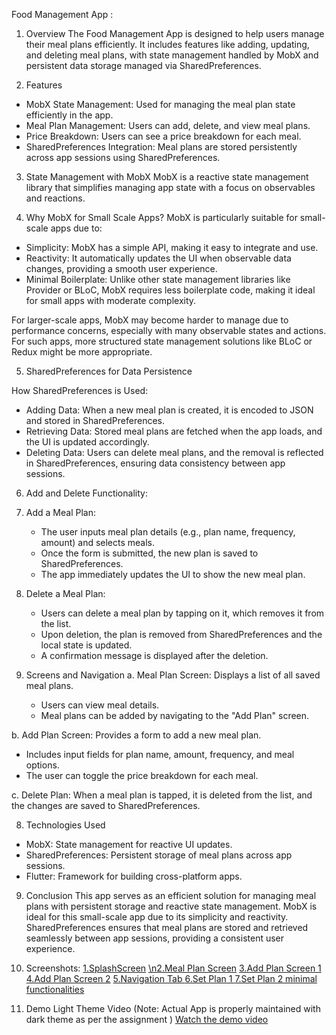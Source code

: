 
Food Management App : 

1. Overview
The Food Management App is designed to help users manage their meal plans efficiently. It includes features like adding, updating, and deleting meal plans, with state management handled by MobX and persistent data storage managed via SharedPreferences. 

2. Features
- MobX State Management: Used for managing the meal plan state efficiently in the app.
- Meal Plan Management: Users can add, delete, and view meal plans.
- Price Breakdown: Users can see a price breakdown for each meal.
- SharedPreferences Integration: Meal plans are stored persistently across app sessions using SharedPreferences.


3. State Management with MobX
MobX is a reactive state management library that simplifies managing app state with a focus on observables and reactions.

4. Why MobX for Small Scale Apps?
MobX is particularly suitable for small-scale apps due to:
- Simplicity: MobX has a simple API, making it easy to integrate and use.
- Reactivity: It automatically updates the UI when observable data changes, providing a smooth user experience.
- Minimal Boilerplate: Unlike other state management libraries like Provider or BLoC, MobX requires less boilerplate code, making it ideal for small apps with moderate complexity.

For larger-scale apps, MobX may become harder to manage due to performance concerns, especially with many observable states and actions. For such apps, more structured state management solutions like BLoC or Redux might be more appropriate.


5. SharedPreferences for Data Persistence

How SharedPreferences is Used:
- Adding Data: When a new meal plan is created, it is encoded to JSON and stored in SharedPreferences.
- Retrieving Data: Stored meal plans are fetched when the app loads, and the UI is updated accordingly.
- Deleting Data: Users can delete meal plans, and the removal is reflected in SharedPreferences, ensuring data consistency between app sessions.

6. Add and Delete Functionality:
1. Add a Meal Plan: 
   - The user inputs meal plan details (e.g., plan name, frequency, amount) and selects meals.
   - Once the form is submitted, the new plan is saved to SharedPreferences.
   - The app immediately updates the UI to show the new meal plan.

2. Delete a Meal Plan:
   - Users can delete a meal plan by tapping on it, which removes it from the list.
   - Upon deletion, the plan is removed from SharedPreferences and the local state is updated.
   - A confirmation message is displayed after the deletion.


7. Screens and Navigation
a. Meal Plan Screen: Displays a list of all saved meal plans.
   - Users can view meal details.
   - Meal plans can be added by navigating to the "Add Plan" screen.

b. Add Plan Screen: Provides a form to add a new meal plan.
   - Includes input fields for plan name, amount, frequency, and meal options.
   - The user can toggle the price breakdown for each meal.

c. Delete Plan: When a meal plan is tapped, it is deleted from the list, and the changes are saved to SharedPreferences.

8. Technologies Used
- MobX: State management for reactive UI updates.
- SharedPreferences: Persistent storage of meal plans across app sessions.
- Flutter: Framework for building cross-platform apps.


9. Conclusion
This app serves as an efficient solution for managing meal plans with persistent storage and reactive state management. MobX is ideal for this small-scale app due to its simplicity and reactivity. SharedPreferences ensures that meal plans are stored and retrieved seamlessly between app sessions, providing a consistent user experience.

10. Screenshots:
[1.SplashScreen](https://github.com/Unyc1124/foodm/blob/main/assets/image%201.jpg)
[\n2.Meal Plan Screen](https://github.com/Unyc1124/foodm/blob/main/assets/image%202.jpg)
[3.Add Plan Screen 1](https://github.com/Unyc1124/foodm/blob/main/assets/image%203.jpg)
[4.Add Plan Screen 2](https://github.com/Unyc1124/foodm/blob/main/assets/image%204.jpg)
[5.Navigation Tab ](https://github.com/Unyc1124/foodm/blob/main/assets/image%205.jpg)
[6.Set Plan 1 ](https://github.com/Unyc1124/foodm/blob/main/assets/image%206.jpg)
[7.Set Plan 2 minimal functionalities](https://github.com/Unyc1124/foodm/blob/main/assets/image%207.jpg)

11. Demo Light Theme Video (Note: Actual App is properly maintained with dark theme as per the assignment )
[Watch the demo video](https://github.com/Unyc1124/foodm/blob/main/assets/foodapp.mp4)


